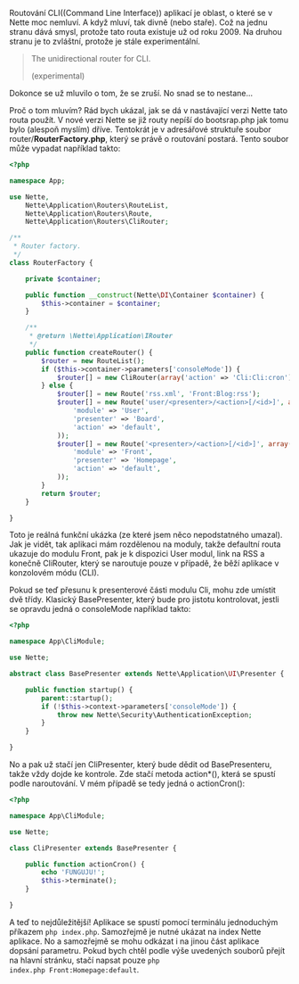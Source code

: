 Routování CLI((Command Line Interface)) aplikací je oblast, o které se v Nette moc nemluví. A když mluví, tak divně (nebo staře). Což na jednu stranu dává smysl, protože tato routa existuje už od roku 2009. Na druhou stranu je to zvláštní, protože je stále experimentální.

> The unidirectional router for CLI.
> 
> (experimental)

Dokonce se už mluvilo o tom, že se zruší. No snad se to nestane...

Proč o tom mluvím? Rád bych ukázal, jak se dá v nastávající verzi Nette tato routa použít. V nové verzi Nette se již routy nepíší do bootsrap.php jak tomu bylo (alespoň myslím) dříve. Tentokrát je v adresářové struktuře soubor router/**RouterFactory.php**, který se právě o routování postará. Tento soubor může vypadat například takto:

```php
<?php

namespace App;

use Nette,
	Nette\Application\Routers\RouteList,
	Nette\Application\Routers\Route,
	Nette\Application\Routers\CliRouter;

/**
 * Router factory.
 */
class RouterFactory {

	private $container;

	public function __construct(Nette\DI\Container $container) {
		$this->container = $container;
	}

	/**
	 * @return \Nette\Application\IRouter
	 */
	public function createRouter() {
		$router = new RouteList();
		if ($this->container->parameters['consoleMode']) {
			$router[] = new CliRouter(array('action' => 'Cli:Cli:cron'));
		} else {
			$router[] = new Route('rss.xml', 'Front:Blog:rss');
			$router[] = new Route('user/<presenter>/<action>[/<id>]', array(
				'module' => 'User',
				'presenter' => 'Board',
				'action' => 'default',
			));
			$router[] = new Route('<presenter>/<action>[/<id>]', array(
				'module' => 'Front',
				'presenter' => 'Homepage',
				'action' => 'default',
			));
		}
		return $router;
	}

}
```

Toto je reálná funkční ukázka (ze které jsem něco nepodstatného umazal). Jak je vidět, tak aplikaci mám rozdělenou na moduly, takže defaultní routa ukazuje do modulu Front, pak je k dispozici User modul, link na RSS a konečně CliRouter, který se naroutuje pouze v případě, že běží aplikace v konzolovém módu (CLI).

Pokud se teď přesunu k presenterové části modulu Cli, mohu zde umístit dvě třídy. Klasický BasePresenter, který bude pro jistotu kontrolovat, jestli se opravdu jedná o consoleMode například takto:

```php
<?php

namespace App\CliModule;

use Nette;

abstract class BasePresenter extends Nette\Application\UI\Presenter {

	public function startup() {
		parent::startup();
		if (!$this->context->parameters['consoleMode']) {
			throw new Nette\Security\AuthenticationException;
		}
	}

}
```

No a pak už stačí jen CliPresenter, který bude dědit od BasePresenteru, takže vždy dojde ke kontrole. Zde stačí metoda action*(), která se spustí podle naroutování. V mém případě se tedy jedná o actionCron():

```php
<?php

namespace App\CliModule;

use Nette;

class CliPresenter extends BasePresenter {

	public function actionCron() {
		echo 'FUNGUJU!';
		$this->terminate();
	}

}
```

A teď to nejdůležitější! Aplikace se spustí pomocí terminálu jednoduchým příkazem <code>php index.php</code>. Samozřejmě je nutné ukázat na index Nette aplikace. No a samozřejmě se mohu odkázat i na jinou část aplikace dopsání parametru. Pokud bych chtěl podle výše uvedených souborů přejít na hlavní stránku, stačí napsat pouze <code>php index.php Front:Homepage:default</code>.